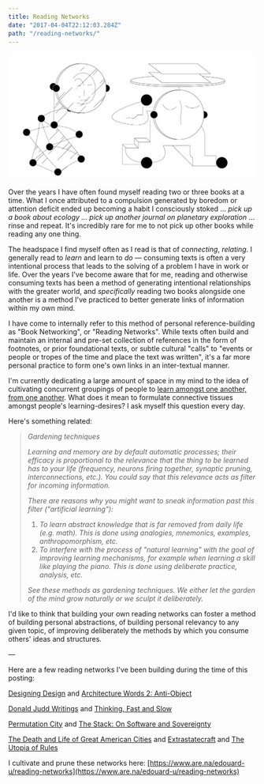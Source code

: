 ```yaml
---
title: Reading Networks
date: "2017-04-04T22:12:03.284Z"
path: "/reading-networks/"
---
```


![Networks](./network.png)

Over the years I have often found myself reading two or three books at a time. What I once attributed to a compulsion generated by boredom or attention deficit ended up becoming a habit I consciously stoked ... _pick up a book about ecology ... pick up another journal on planetary exploration_ ... rinse and repeat. It's incredibly rare for me to not pick up other books while reading any one thing.

The headspace I find myself often as I read is that of _connecting_, _relating_. I generally read to _learn_ and learn to _do_ — consuming texts is often a very intentional process that leads to the solving of a problem I have in work or life. Over the years I've become aware that for me, reading and otherwise consuming texts has been a method of generating intentional relationships with the greater world, and _specifically_ reading two books alongside one another is a method I've practiced to better generate links of information within my own mind.

I have come to internally refer to this method of personal reference-building as "Book Networking", or "Reading Networks". While texts often build and maintain an internal and pre-set collection of references in the form of footnotes, or prior foundational texts, or subtle cultural "calls" to "events or people or tropes of the time and place the text was written", it's a far more personal practice to form one's own links in an inter-textual manner.

I'm currently dedicating a large amount of space in my mind to the idea of cultivating concurrent groupings of people to [learn amongst one another, from one another](http://learning-gardens.co). What does it mean to formulate connective tissues amongst people's learning-desires? I ask myself this question every day.

Here's something related:

> _Gardening techniques_
>
> _Learning and memory are by default automatic processes; their efficacy is proportional to the relevance that the thing to be learned has to your life (frequency, neurons firing together, synaptic pruning, interconnections, etc.). You could say that this relevance acts as filter for incoming information._
>
> _There are reasons why you might want to sneak information past this filter ("artificial learning"):_
>
> 1. _To learn abstract knowledge that is far removed from daily life (e.g. math). This is done using analogies, mnemonics, examples, anthropomorphism, etc._
> 2. _To interfere with the process of "natural learning" with the goal of improving learning mechanisms, for example when learning a skill like playing the piano. This is done using deliberate practice, analysis, etc._
>
> _See these methods as gardening techniques. We either let the garden of the mind grow naturally or we sculpt it deliberately._

I'd like to think that building your own reading networks can foster a method of building personal abstractions, of building personal relevancy to any given topic, of improving deliberately the methods by which you consume others' ideas and structures.

—

Here are a few reading networks I've been building during the time of this posting:

[Designing Design](https://www.are.na/edouard-u/designing-design) and [Architecture Words 2: Anti-Object](https://www.are.na/edouard-u/architecture-words-2-anti-object)

[Donald Judd Writings](https://www.are.na/edouard-u/donald-judd-writings) and [Thinking, Fast and Slow](https://www.are.na/edouard-u/thinking-fast-and-slow)

[Permutation City](https://www.are.na/edouard-u/permutation-city) and [The Stack: On Software and Sovereignty](https://www.are.na/edouard-u/the-stack-on-software-and-sovereignty)

[The Death and Life of Great American Cities](https://www.are.na/edouard-u/the-death-and-life-of-great-american-cities) and [Extrastatecraft](https://www.are.na/edouard-u/extrastatecraft) and [The Utopia of Rules](https://www.are.na/edouard-u/the-utopia-of-rules)

I cultivate and prune these networks here: [https://www.are.na/edouard-u/reading-networks](https://www.are.na/edouard-u/reading-networks)